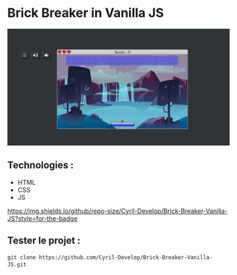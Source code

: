 # Brick Breaker in Vanilla JS


![screenshot du site](./ressources/img/screenshot.jpg)



## Technologies :
- HTML
- CSS
- JS

https://img.shields.io/github/repo-size/Cyril-Develop/Brick-Breaker-Vanilla-JS?style=for-the-badge

## Tester le projet :

```terminal
git clone https://github.com/Cyril-Develop/Brick-Breaker-Vanilla-JS.git
```


